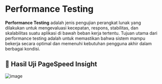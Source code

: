 # Performance Testing

**Performance Testing** adalah jenis pengujian perangkat lunak yang dilakukan untuk mengevaluasi kecepatan, respons, stabilitas, dan skalabilitas suatu aplikasi di bawah beban kerja tertentu. Tujuan utama dari performance testing adalah untuk memastikan bahwa sistem mampu bekerja secara optimal dan memenuhi kebutuhan pengguna akhir dalam berbagai kondisi.

## 🔎 Hasil Uji PageSpeed Insight
![image](https://github.com/user-attachments/assets/ec8d99f6-d99f-4692-9ca0-283c48be5b93)

